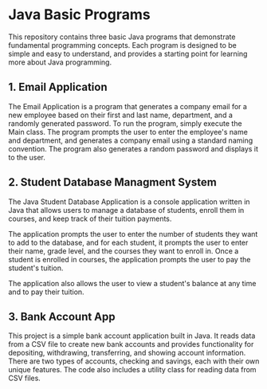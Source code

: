 # Java Basic Programs

This repository contains three basic Java programs that demonstrate fundamental programming concepts. Each program is designed to be simple and easy to understand, and provides a starting point for learning more about Java programming.

## 1. Email Application

The Email Application is a program that generates a company email for a new employee based on their first and last name, department, and a randomly generated password. To run the program, simply execute the Main class. The program prompts the user to enter the employee's name and department, and generates a company email using a standard naming convention. The program also generates a random password and displays it to the user.

## 2. Student Database Managment System

The Java Student Database Application is a console application written in Java that allows users to manage a database of students, enroll them in courses, and keep track of their tuition payments.

The application prompts the user to enter the number of students they want to add to the database, and for each student, it prompts the user to enter their name, grade level, and the courses they want to enroll in. Once a student is enrolled in courses, the application prompts the user to pay the student's tuition.

The application also allows the user to view a student's balance at any time and to pay their tuition.

## 3. Bank Account App

This project is a simple bank account application built in Java. It reads data from a CSV file to create new bank accounts and provides functionality for depositing, withdrawing, transferring, and showing account information. There are two types of accounts, checking and savings, each with their own unique features. The code also includes a utility class for reading data from CSV files.


